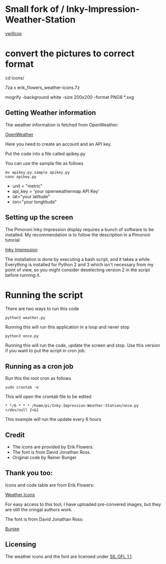 # Small fork of  / Inky-Impression-Weather-Station
[vwillcox](https://github.com/vwillcox/Inky-Impression-Weather-Station)

# convert the pictures to correct format
cd icons/

7za x erik_flowers_weather-icons.7z

mogrify -background white -size 200x200 -format PNG8 *.svg

## Getting Weather information

The weather information is fetched from OpenWeather:

[OpenWeather](https://openweathermap.org)

Here you need to create an account and an API key. 

Put the code into a file called apikey.py 

You can use the sample file as follows

```
mv apikey.py.sample apikey.py
nano apikey.py
```

* unit = "metric"
* api_key = 'your openweathermap API Key'
* lat="your latitude"
* lon="your longtitude"


## Setting up the screen

The Pimoroni Inky Impression display requires a bunch of software to be installed. My recommendation is to follow the description in a Pimoroni tutorial:

[Inky Impression](https://shop.pimoroni.com/products/inky-impression)

The installation is done by executing a bash script, and it takes a while. Everything is installed for Python 2 and 3 which isn't necessary from my point of view, so you might consider deselecting version 2 in the script before running it.

# Running the script

There are two ways to run this code

```
python3 weather.py
```

Running this will run this application in a loop and never stop

```
python3 once.py
```

Running this will run the code, update the screen and stop. Use this version if you want to put the script in cron job.

## Running as a cron job

Run this the root cron as follows

```
sudo crontab -e
```

This will open the crontab file to be edited

```
* */6 * * * /home/pi/Inky-Impression-Weather-Station/once.py >/dev/null 2>&1
```

This example will run the update every 6 hours

## Credit

* The icons are provided by Erik Flowers.
* The font is from David Jonathan Ross.
* Original code by Rainer Bunger

## Thank you too:
Icons and code table are from Erik Flowers:

[Weather Icons](https://github.com/erikflowers/weather-icons)

For easy access to this tool, I have uploaded pre-convered images, but they are still the oringal authors work.

The font is from David Jonathan Ross:

[Bunjee](https://github.com/djrrb/bungee)


## Licensing

The weather icons and the font are licensed under [SIL OFL 1.1](http://scripts.sil.org/OFL).
